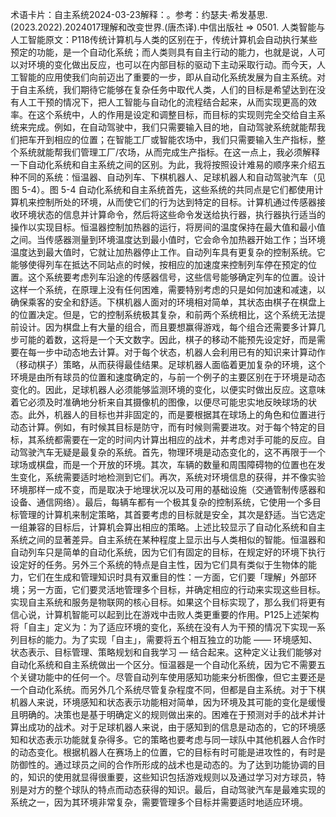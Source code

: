 

术语卡片：自主系统2024-03-23解释：。参考：约瑟夫·希发基思.(2023.2022).2024017理解和改变世界.(唐杰译).中信出版社 => 0501. 人类智能与人工智能原文：P118传统计算机与人类的区别在于，传统计算机会自动执行某些预定的功能，是一个自动化系统；而人类则具有自主行动的能力，也就是说，人可以对环境的变化做出反应，也可以在内部目标的驱动下主动采取行动。而今天，人工智能的应用使我们向前迈出了重要的一步，即从自动化系统发展为自主系统。对于自主系统，我们期待它能够在复杂任务中取代人类，人们的目标是希望达到在没有人工干预的情况下，把人工智能与自动化的流程结合起来，从而实现更高的效率。在这个系统中，人的作用是设定和调整目标，而目标的实现则完全交给自主系统来完成。例如，在自动驾驶中，我们只需要输入目的地，自动驾驶系统就能帮我们把车开到相应的位置；在智能工厂或智能农场中，我们只需要输入生产指标，整个系统就能帮我们管理工厂/农场，从而完成生产指标。在这一点上，我必须解释一下自动化系统和自主系统之间的区别。为此，我将按照设计难易的顺序来介绍五种不同的系统：恒温器、自动列车、下棋机器人、足球机器人和自动驾驶汽车（见图 5-4）。图 5-4 自动化系统和自主系统首先，这些系统的共同点是它们都使用计算机来控制所处的环境，从而使它们的行为达到特定的目标。计算机通过传感器接收环境状态的信息并计算命令，然后将这些命令发送给执行器，执行器执行适当的操作以实现目标。恒温器控制加热器的运行，将房间的温度保持在最大值和最小值之间。当传感器测量到环境温度达到最小值时，它会命令加热器开始工作；当环境温度达到最大值时，它就让加热器停止工作。自动列车具有更复杂的控制系统。它能够使得列车在抵达不同站点的时候，按相应的加速度来控制列车停在预定的位置。这个系统要考虑列车沿途的传感器信号，这些信号能够确定列车的位置。设计这样一个系统，在原理上没有任何困难，需要特别考虑的只是如何加速和减速，以确保乘客的安全和舒适。下棋机器人面对的环境相对简单，其状态由棋子在棋盘上的位置决定。但是，它的控制系统极其复杂，和前两个系统相比，这个系统无法提前设计。因为棋盘上有大量的组合，而且要想赢得游戏，每个组合还需要多计算几步可能的着数，这将是一个天文数字。因此，棋子的移动不能预先设定好，而是需要在每一步中动态地去计算。对于每个状态，机器人会利用已有的知识来计算动作（移动棋子）策略，从而获得最佳结果。足球机器人面临着更加复杂的环境，这个环境是由所有球员的位置和速度确定的，与前一个例子的主要区别在于环境是动态变化的。因此，足球机器人必须能够监测环境的变化，以便实时做出反应。这意味着它必须及时准确地分析来自其摄像机的图像，以便尽可能忠实地反映球场的状态。此外，机器人的目标也并非固定的，而是要根据其在球场上的角色和位置进行动态计算。例如，有时候其目标是防守，而有时候则需要进攻。对于每个特定的目标，其系统都需要在一定的时间内计算出相应的战术，并考虑对手可能的反应。自动驾驶汽车无疑是最复杂的系统。首先，物理环境是动态变化的，这不再限于一个球场或棋盘，而是一个开放的环境。其次，车辆的数量和周围障碍物的位置也在发生变化，系统需要适时地检测到它们。再次，系统对环境信息的获得，并不像实验环境那样一成不变，而是取决于地理状况以及可用的基础设施（交通管制传感器和设备、通信网络）。最后，每辆车都有一个极其复杂的控制系统，它使用一个多目标管理的计算机来制定策略，其首要考虑的目标就是安全，其次是舒适。当它选定一组兼容的目标后，计算机会算出相应的策略。上述比较显示了自动化系统和自主系统之间的显著差异。自主系统在某种程度上显示出与人类相似的智能。恒温器和自动列车只是简单的自动化系统，因为它们有固定的目标，在规定好的环境下执行设定好的任务。另外三个系统的特点是自主性，因为它们具有类似于生物体的能力，它们在生成和管理知识时具有双重目的性：一方面，它们要「理解」外部环境；另一方面，它们要灵活地管理多个目标，并确定相应的行动来实现这些目标。实现自主系统和服务是物联网的核心目标。如果这个目标实现了，那么我们将更有信心说，计算机智能可以起到比在游戏中击败人类更重要的作用。P125上述架构将「自主」定义为：为了适应环境的变化，系统在没有人为干预的情况下实现一系列目标的能力。为了实现「自主」，需要将五个相互独立的功能 —— 环境感知、状态表示、目标管理、策略规划和自我学习 — 结合起来。这种定义让我们能够对自动化系统和自主系统做出一个区分。恒温器是一个自动化系统，因为它不需要五个关键功能中的任何一个。尽管自动列车使用感知功能来分析图像，但它主要还是一个自动化系统。而另外几个系统尽管复杂程度不同，但都是自主系统。对于下棋机器人来说，环境感知和状态表示功能相对简单，因为环境及其可能的变化是缓慢且明确的。决策也是基于明确定义的规则做出来的。困难在于预测对手的战术并计算出成功的战术。对于足球机器人来说，由于感知到的信息是动态的，它的环境感知和状态表示功能就复杂得多。它的策略也要考虑与同一球队中其他机器人合作时的动态变化。根据机器人在赛场上的位置，它的目标有时可能是进攻性的，有时是防御性的。通过球员之间的合作所形成的战术也是动态的。为了达到功能协调的目的，知识的使用就显得很重要，这些知识包括游戏规则以及通过学习对方球员，特别是对方的整个球队的特点而动态获得的知识。最后，自动驾驶汽车是最难实现的系统之一，因为其环境非常复杂，需要管理多个目标并需要适时地适应环境。